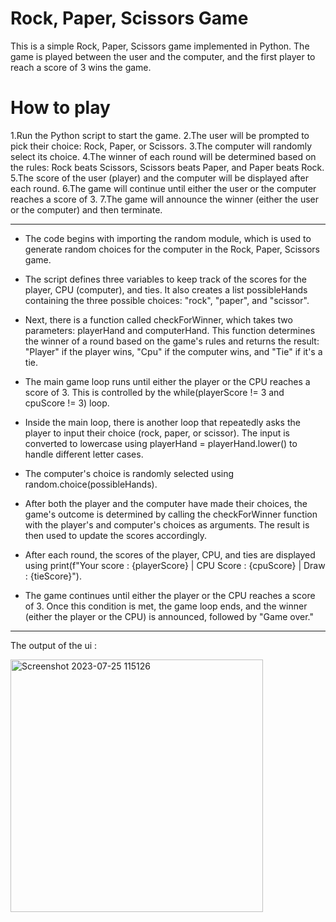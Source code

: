# **Rock, Paper, Scissors Game**
This is a simple Rock, Paper, Scissors game implemented in Python. The game is played between the user and the computer, and the first player to reach a score of 3 wins the game.

# **How to play**

1.Run the Python script to start the game.
2.The user will be prompted to pick their choice: Rock, Paper, or Scissors.
3.The computer will randomly select its choice.
4.The winner of each round will be determined based on the rules: Rock beats Scissors, Scissors beats Paper, and Paper beats Rock.
5.The score of the user (player) and the computer will be displayed after each round.
6.The game will continue until either the user or the computer reaches a score of 3.
7.The game will announce the winner (either the user or the computer) and then terminate.

-----------------------------------------------------------------------------------------------------------------------------------------------------------------------------

* The code begins with importing the random module, which is used to generate random choices for the computer in the Rock, Paper, Scissors game.

* The script defines three variables to keep track of the scores for the player, CPU (computer), and ties. It also creates a list possibleHands containing the three possible choices: "rock", "paper", and "scissor".

* Next, there is a function called checkForWinner, which takes two parameters: playerHand and computerHand. This function determines the winner of a round based on the game's rules and returns the result: "Player" if the player wins, "Cpu" if the computer wins, and "Tie" if it's a tie.

* The main game loop runs until either the player or the CPU reaches a score of 3. This is controlled by the while(playerScore != 3 and cpuScore != 3) loop.

* Inside the main loop, there is another loop that repeatedly asks the player to input their choice (rock, paper, or scissor). The input is converted to lowercase using playerHand = playerHand.lower() to handle different letter cases.

* The computer's choice is randomly selected using random.choice(possibleHands).

* After both the player and the computer have made their choices, the game's outcome is determined by calling the checkForWinner function with the player's and computer's choices as arguments. The result is then used to update the scores accordingly.

* After each round, the scores of the player, CPU, and ties are displayed using print(f"Your score : {playerScore} | CPU Score : {cpuScore} | Draw : {tieScore}").

* The game continues until either the player or the CPU reaches a score of 3. Once this condition is met, the game loop ends, and the winner (either the player or the CPU) is announced, followed by "Game over."


-----------------------------------------------------------------------------------------------------------------------------------------------------------------------------

The output of the ui :

<img width="404" alt="Screenshot 2023-07-25 115126" src="https://github.com/Unknown-333/Rock_Paper_Scissor_game/assets/90232393/50c12b86-7afb-4be5-8544-d09ecf4e4640">


